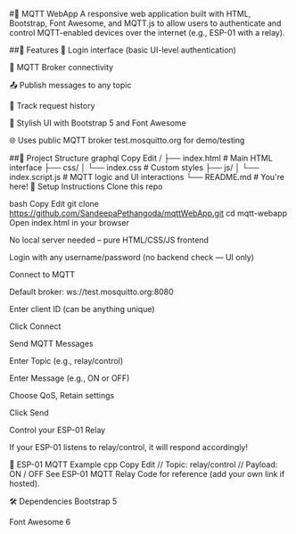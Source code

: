 #📡 MQTT WebApp
A responsive web application built with HTML, Bootstrap, Font Awesome, and MQTT.js to allow users to authenticate and control MQTT-enabled devices over the internet (e.g., ESP-01 with a relay).

##🚀 Features
🔐 Login interface (basic UI-level authentication)

🔗 MQTT Broker connectivity

📤 Publish messages to any topic

🧾 Track request history

🎨 Stylish UI with Bootstrap 5 and Font Awesome

🌐 Uses public MQTT broker test.mosquitto.org for demo/testing

##📁 Project Structure
graphql
Copy
Edit
/
├── index.html            # Main HTML interface
├── css/
│   └── index.css         # Custom styles
├── js/
│   └── index.script.js   # MQTT logic and UI interactions
└── README.md             # You're here!
🔧 Setup Instructions
Clone this repo

bash
Copy
Edit
git clone https://github.com/SandeepaPethangoda/mqttWebApp.git
cd mqtt-webapp
Open index.html in your browser

No local server needed – pure HTML/CSS/JS frontend

Login with any username/password (no backend check — UI only)

Connect to MQTT

Default broker: ws://test.mosquitto.org:8080

Enter client ID (can be anything unique)

Click Connect

Send MQTT Messages

Enter Topic (e.g., relay/control)

Enter Message (e.g., ON or OFF)

Choose QoS, Retain settings

Click Send

Control your ESP-01 Relay

If your ESP-01 listens to relay/control, it will respond accordingly!

🧠 ESP-01 MQTT Example
cpp
Copy
Edit
// Topic: relay/control
// Payload: ON / OFF
See ESP-01 MQTT Relay Code for reference (add your own link if hosted).

🛠 Dependencies
Bootstrap 5

Font Awesome 6



